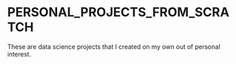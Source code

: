 # PERSONAL_PROJECTS_FROM_SCRATCH
These are data science projects that I created on my own out of personal interest. 
